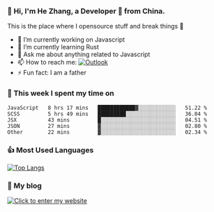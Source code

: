 ### 👋 Hi, I'm He Zhang, a Developer 🚀 from China.

This is the place where I opensource stuff and break things :rofl:

- 🔭  I’m currently working on Javascript
- 🌱  I’m currently learning Rust
- 💬  Ask me about anything related to Javascript
- 📫  How to reach me: [![Outlook](https://img.shields.io/badge/-Outlook-0078D4?style=flat&logo=Microsoft-Outlook&logoColor=white)](mailto:zhanghecool@outlook.com)
- ⚡  Fun fact: I am a father

### 💪 This week I spent my time on 
<!--START_SECTION:waka-->
```text
JavaScript   8 hrs 17 mins   ████████████▓░░░░░░░░░░░░   51.22 % 
SCSS         5 hrs 49 mins   █████████░░░░░░░░░░░░░░░░   36.04 % 
JSX          43 mins         █░░░░░░░░░░░░░░░░░░░░░░░░   04.51 % 
JSON         27 mins         ▓░░░░░░░░░░░░░░░░░░░░░░░░   02.80 % 
Other        22 mins         ▓░░░░░░░░░░░░░░░░░░░░░░░░   02.34 % 
```
<!--END_SECTION:waka-->

### 👍 Most Used Languages
[![Top Langs](https://github-readme-stats.vercel.app/api/top-langs/?username=zhanghecool&layout=compact)](https://zhanghe.cool)

### 🌈 My blog 
[![Click to enter my website](https://cdn.jsdelivr.net/gh/zhanghecool/assets/images/gif/zhanghecools.gif)](https://zhanghe.cool)
